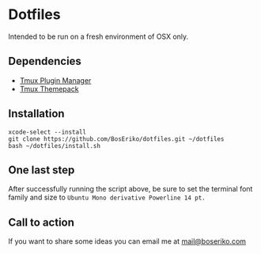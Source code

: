 # Dotfiles
Intended to be run on a fresh environment of OSX only.
## Dependencies
- [Tmux Plugin Manager](https://github.com/tmux-plugins/tpm)
- [Tmux Themepack](https://github.com/jimeh/tmux-themepack)

## Installation

    xcode-select --install
    git clone https://github.com/BosEriko/dotfiles.git ~/dotfiles
    bash ~/dotfiles/install.sh

## One last step
After successfully running the script above, be sure to set the terminal font family and size to `Ubuntu Mono derivative Powerline 14 pt.`

## Call to action
If you want to share some ideas you can email me at mail@boseriko.com
